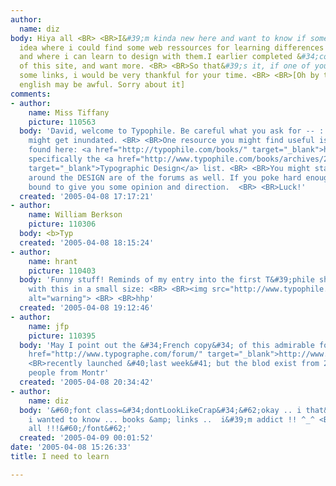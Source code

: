 ```yaml
---
author:
  name: diz
body: Hiya all <BR> <BR>I&#39;m kinda new here and want to know if someone have an
  idea where i could find some web ressources for learning differences between typefaces,
  and where i can learn to design with them.I earlier completed &#34;course&#34; section
  of this site, and want more. <BR> <BR>So that&#39;s it, if one of you can send me
  some links, i would be very thankful for your time. <BR> <BR>[Oh by the way, my
  english may be awful. Sorry about it]
comments:
- author:
    name: Miss Tiffany
    picture: 110563
  body: 'David, welcome to Typophile. Be careful what you ask for -- ::wink:: -- you
    might get inundated. <BR> <BR>One resource you might find useful is our book list,
    found here: <a href="http://typophile.com/books/" target="_blank">http://typophile.com/books/</a>,
    specifically the <a href="http://www.typophile.com/books/archives/2%20Typographic%20Design.html"
    target="_blank">Typographic Design</a> list. <BR> <BR>You might start digging
    around the DESIGN are of the forums as well. If you poke hard enough someone is
    bound to give you some opinion and direction.  <BR> <BR>Luck!'
  created: '2005-04-08 17:17:21'
- author:
    name: William Berkson
    picture: 110306
  body: <b>Typ
  created: '2005-04-08 18:15:24'
- author:
    name: hrant
    picture: 110403
  body: 'Funny stuff! Reminds of my entry into the first T&#39;phile shirt contests,
    with this in a small size: <BR> <BR><img src="http://www.typophile.com/forums/messages/4100/69182.gif"
    alt="warning"> <BR> <BR>hhp'
  created: '2005-04-08 19:12:46'
- author:
    name: jfp
    picture: 110395
  body: 'May I point out the &#34;French copy&#34; of this admirable forum: <BR> <BR><a
    href="http://www.typographe.com/forum/" target="_blank">http://www.typographe.com/forum/</a>
    <BR>recently launched &#40;last week&#41; but the blod exist from 2003. Several
    people from Montr'
  created: '2005-04-08 20:34:42'
- author:
    name: diz
  body: '&#60;font class=&#34;dontLookLikeCrap&#34;&#62;okay .. i that&#39;s what
    i wanted to know ... books &amp; links ..  i&#39;m addict !! ^_^ <BR> <BR>Thanks
    all !!!&#60;/font&#62;'
  created: '2005-04-09 00:01:52'
date: '2005-04-08 15:26:33'
title: I need to learn

---
```

